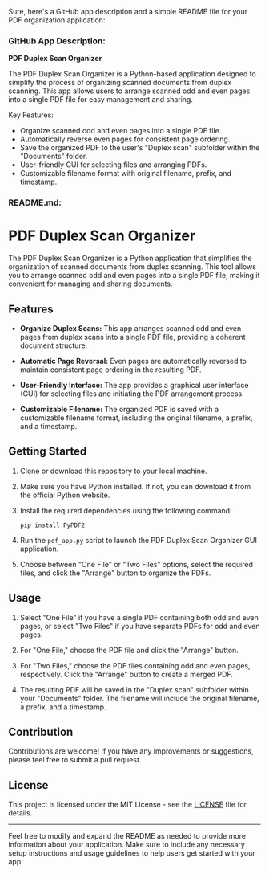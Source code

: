 Sure, here's a GitHub app description and a simple README file for your PDF organization application:

### GitHub App Description:

**PDF Duplex Scan Organizer**

The PDF Duplex Scan Organizer is a Python-based application designed to simplify the process of organizing scanned documents from duplex scanning. This app allows users to arrange scanned odd and even pages into a single PDF file for easy management and sharing.

Key Features:
- Organize scanned odd and even pages into a single PDF file.
- Automatically reverse even pages for consistent page ordering.
- Save the organized PDF to the user's "Duplex scan" subfolder within the "Documents" folder.
- User-friendly GUI for selecting files and arranging PDFs.
- Customizable filename format with original filename, prefix, and timestamp.

### README.md:

# PDF Duplex Scan Organizer

The PDF Duplex Scan Organizer is a Python application that simplifies the organization of scanned documents from duplex scanning. This tool allows you to arrange scanned odd and even pages into a single PDF file, making it convenient for managing and sharing documents.

## Features

- **Organize Duplex Scans:** This app arranges scanned odd and even pages from duplex scans into a single PDF file, providing a coherent document structure.

- **Automatic Page Reversal:** Even pages are automatically reversed to maintain consistent page ordering in the resulting PDF.

- **User-Friendly Interface:** The app provides a graphical user interface (GUI) for selecting files and initiating the PDF arrangement process.

- **Customizable Filename:** The organized PDF is saved with a customizable filename format, including the original filename, a prefix, and a timestamp.

## Getting Started

1. Clone or download this repository to your local machine.

2. Make sure you have Python installed. If not, you can download it from the official Python website.

3. Install the required dependencies using the following command:
   
   ```
   pip install PyPDF2
   ```

4. Run the `pdf_app.py` script to launch the PDF Duplex Scan Organizer GUI application.

5. Choose between "One File" or "Two Files" options, select the required files, and click the "Arrange" button to organize the PDFs.

## Usage

1. Select "One File" if you have a single PDF containing both odd and even pages, or select "Two Files" if you have separate PDFs for odd and even pages.

2. For "One File," choose the PDF file and click the "Arrange" button.

3. For "Two Files," choose the PDF files containing odd and even pages, respectively. Click the "Arrange" button to create a merged PDF.

4. The resulting PDF will be saved in the "Duplex scan" subfolder within your "Documents" folder. The filename will include the original filename, a prefix, and a timestamp.

## Contribution

Contributions are welcome! If you have any improvements or suggestions, please feel free to submit a pull request.

## License

This project is licensed under the MIT License - see the [LICENSE](LICENSE) file for details.

---

Feel free to modify and expand the README as needed to provide more information about your application. Make sure to include any necessary setup instructions and usage guidelines to help users get started with your app.
